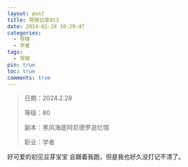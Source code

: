 ```yaml
---
layout: post
title: 导随记录853
date: 2024-02-28 10:29:47
categories:
  - 导随
  - 学者
tags:
  - 导随
pin: true
toc: true
comments: true
---
```

> 日期：2024.2.28
>
> 等级：80
>
> 副本：黑风海底阿尼德罗追忆馆
>
> 职业：学者

好可爱的初见豆芽宝宝 会跟着我跑，但是我也好久没打记不清了。